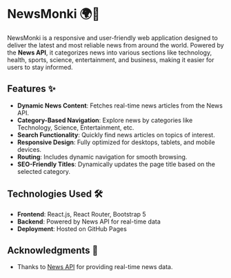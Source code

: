 # NewsMonki 🌍📰

NewsMonki is a responsive and user-friendly web application designed to deliver the latest and most reliable news from around the world. Powered by the **News API**, it categorizes news into various sections like technology, health, sports, science, entertainment, and business, making it easier for users to stay informed.

## Features ✨

- **Dynamic News Content**: Fetches real-time news articles from the News API.  
- **Category-Based Navigation**: Explore news by categories like Technology, Science, Entertainment, etc.  
- **Search Functionality**: Quickly find news articles on topics of interest.  
- **Responsive Design**: Fully optimized for desktops, tablets, and mobile devices.  
- **Routing**: Includes dynamic navigation for smooth browsing.  
- **SEO-Friendly Titles**: Dynamically updates the page title based on the selected category.  

## Technologies Used 🛠️

- **Frontend**: React.js, React Router, Bootstrap 5  
- **Backend**: Powered by News API for real-time data  
- **Deployment**: Hosted on GitHub Pages  

## Acknowledgments 🙌

- Thanks to [News API](https://newsapi.org/) for providing real-time news data.  
